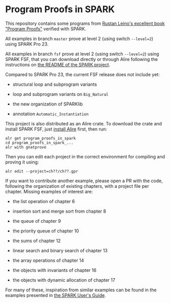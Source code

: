 # Program Proofs in SPARK

This repository contains some programs from [Rustan Leino's excellent book "Program Proofs"](https://program-proofs.com/) verified with SPARK.

All examples in branch `master` prove at level 2 (using switch `--level=2`) using SPARK Pro 23.

All examples in branch `fsf` prove at level 2 (using switch `--level=2`) using SPARK FSF, that you can download directly or through Alire following the instructions on [the README of the SPARK project](https://github.com/AdaCore/spark2014).

Compared to SPARK Pro 23, the current FSF release does not include yet:

- structural loop and subprogram variants

- loop and subprogram variants on `Big_Natural`

- the new organization of SPARKlib

- annotation `Automatic_Instantiation`

This project is also distributed as an Alire crate. To download the crate and install SPARK FSF, just [install Alire](https://alire.ada.dev/docs/#installation) first, then run:

```
alr get program_proofs_in_spark
cd program_proofs_in_spark_...
alr with gnatprove
```

Then you can edit each project in the correct environment for compiling and proving it using:

```
alr edit --project=ch??/ch??.gpr
```

If you want to contribute another example, please open a PR with the code, following the organization of existing chapters, with a project file per chapter. Missing examples of interest are:

- the list operation of chapter 6

- insertion sort and merge sort from chapter 8

- the queue of chapter 9

- the priority queue of chapter 10

- the sums of chapter 12

- linear search and binary search of chapter 13

- the array operations of chapter 14

- the objects with invariants of chapter 16

- the objects with dynamic allocation of chapter 17

For many of these, inspiration from similar examples can be found in the examples presented in [the SPARK User's Guide](https://docs.adacore.com/live/wave/spark2014/html/spark2014_ug/index.html).
